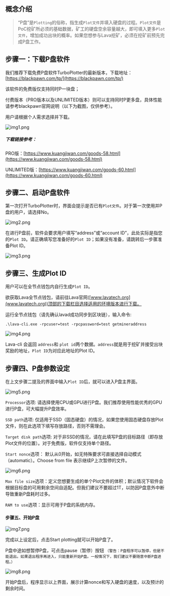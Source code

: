 ## 概念介绍

>“P盘”是`Plotting`的俗称，指生成`Plot文件`并填入硬盘的过程。`Plot文件`是PoC挖矿所必须的基础数据，矿工的硬盘空余容量越大，即可填入更多`Plot文件`，增加成功出块的概率。如果您想参与Lava挖矿，必须在挖矿前预先完成P盘工作。

## 步骤一：下载P盘软件

我们推荐下载免费P盘软件TurboPlotter的最新版本，下载地址：[https://blackpawn.com/tp/](https://blackpawn.com/tp/)

该软件的免费版仅支持同时P一块盘；

付费版本（PRO版本以及UNLIMITED版本）则可以支持同时P更多盘，具体性能请参考blackpawn官网说明（以下为截图，仅供参考）。

用户请根据个人需求选择并下载。

![img1.png](https://github.com/lavafy/testnet/blob/master/imgs/img1.png)


##### *下载链接参考*：

PRO版：[https://www.kuangjiwan.com/goods-58.html](https://www.kuangjiwan.com/goods-58.html)

UNLIMITED版：[https://www.kuangjiwan.com/goods-60.html](https://www.kuangjiwan.com/goods-60.html)



## 步骤二、启动P盘软件

第一次打开TurboPlotter时，界面会提示是否已有`Plot文件`。对于第一次使用并P盘的用户，请选择No。

![img2.png](https://github.com/lavafy/testnet/blob/master/imgs/img2.png)

在进行P盘前，软件会要求用户填写“address”或“account ID”，此处实际是指您的`Plot ID`。请正确填写您准备好的`Plot ID`；如果没有准备，请跳转后一步骤准备Plot ID。

![img3.png](https://github.com/lavafy/testnet/blob/master/imgs/img3.png)



## 步骤三、生成Plot ID

用户可以在全节点钱包内自行生成`Plot ID`。

欲获取Lava全节点钱包，请前往Lava官网([www.lavatech.org](www.lavatech.org))顶部的下载栏目选择适用的环境版本进行下载。

运行全节点钱包（请先确认lavad成功同步到区块链），输入命令: 
```
.\lava-cli.exe -rpcuser=test -rpcpassword=test getmineraddress
```
![img4.png](https://github.com/lavafy/testnet/blob/master/imgs/img4.png)

Lava-cli 会返回 `address`和 `plot id`两个数据。`address`就是用于挖矿并接受出块奖励的地址，`Plot ID`为对应此地址的Plot ID。


## 步骤四、P盘参数设定

在上文步骤二提及的界面中输入`Plot ID`后，就可以进入P盘主界面。

![img5.png](https://github.com/lavafy/testnet/blob/master/imgs/img5.png)


`Processor`选项: 请选择使用CPU或GPU进行P盘。我们推荐使用性能优秀的GPU进行P盘，可大幅提升P盘效率。

`SSD path`选项: 仅适用于SSD（固态硬盘）的情况，如果您使用固态硬盘存放Plot文件，则在此选项下填写存放路径，否则不需理会。

`Target disk path`选项: 对于非SSD的情况，请在此填写P盘的目标路径（即存放Plot文件的位置）。对于免费版，软件仅支持单个路径。

`Start nonce`选项： 默认从0开始，如无特殊要求可直接选择自动模式（automatic）。Choose from file 表示继续P上次暂停的文件。

![img6.png](https://github.com/lavafy/testnet/blob/master/imgs/img6.png)

`Max file size`选项：定义您想要生成的单个Plot文件的体积；默认情况下软件会根据目标盘的可用剩余空间自适配。但我们建议不要超过1T，以防因P盘意外中断导致重新P盘耗时过多。

`RAM to use`选项：显示可用于P盘的系统内存。



#### 步骤五、开始P盘

![img7.png](https://github.com/lavafy/testnet/blob/master/imgs/img7.png)


完成以上设定后，点击Start plotting就可以开始P盘了。

P盘中途如想暂停P盘，可点击pause（暂停）按钮 `（警告：P盘程序可以暂停，但是不能退出。如果退出程序再进入，只能重新开始P盘。一般情况下，我们建议不要随意中断P盘进程。）`

![img8.png](https://github.com/lavafy/testnet/blob/master/imgs/img8.png)


开始P盘后，程序显示以上界面，展示计算nonce和写入硬盘的速度，以及预计的剩余时间。

